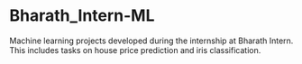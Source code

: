 # Bharath_Intern-ML
Machine learning projects developed during the internship at Bharath Intern. This includes tasks on house price prediction and iris classification.
